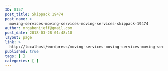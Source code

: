 ```yaml
---
ID: 8157
post_title: Skippack 19474
post_name: >
  moving-services-moving-services-moving-services-skippack-19474
author: mrgabonijeff@gmail.com
post_date: 2018-03-28 01:48:18
layout: page
link: >
  http://localhost/wordpress/moving-services-moving-services-moving-services-skippack-19474/
published: true
tags: [ ]
categories: [ ]
---
```

